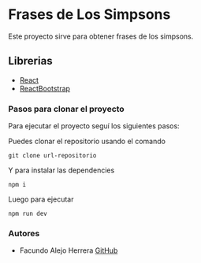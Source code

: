 # Frases de Los Simpsons

Este proyecto sirve para obtener frases de los simpsons.

## Librerias

- [React](https://es.react.dev/)
- [ReactBootstrap](https://react-bootstrap.github.io/)

### Pasos para clonar el proyecto

Para ejecutar el proyecto seguí los siguientes pasos:

Puedes clonar el repositorio usando el comando

`git clone url-repositorio`

Y para instalar las dependencies

`npm i`

Luego para ejecutar

`npm run dev`

### Autores

- Facundo Alejo Herrera [GitHub](https://github.com/alejoh12)